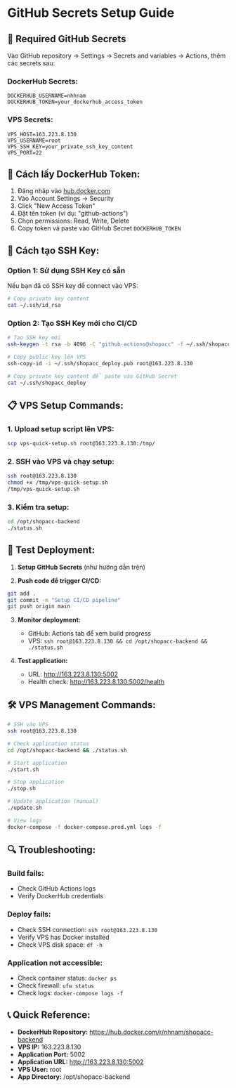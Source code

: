 # GitHub Secrets Setup Guide

## 🔑 Required GitHub Secrets

Vào GitHub repository → Settings → Secrets and variables → Actions, thêm các secrets sau:

### DockerHub Secrets:

```
DOCKERHUB_USERNAME=nhhnam
DOCKERHUB_TOKEN=your_dockerhub_access_token
```

### VPS Secrets:

```
VPS_HOST=163.223.8.130
VPS_USERNAME=root
VPS_SSH_KEY=your_private_ssh_key_content
VPS_PORT=22
```

## 🔧 Cách lấy DockerHub Token:

1. Đăng nhập vào [hub.docker.com](https://hub.docker.com)
2. Vào Account Settings → Security
3. Click "New Access Token"
4. Đặt tên token (ví dụ: "github-actions")
5. Chọn permissions: Read, Write, Delete
6. Copy token và paste vào GitHub Secret `DOCKERHUB_TOKEN`

## 🔐 Cách tạo SSH Key:

### Option 1: Sử dụng SSH Key có sẵn

Nếu bạn đã có SSH key để connect vào VPS:

```bash
# Copy private key content
cat ~/.ssh/id_rsa
```

### Option 2: Tạo SSH Key mới cho CI/CD

```bash
# Tạo SSH key mới
ssh-keygen -t rsa -b 4096 -C "github-actions@shopacc" -f ~/.ssh/shopacc_deploy

# Copy public key lên VPS
ssh-copy-id -i ~/.ssh/shopacc_deploy.pub root@163.223.8.130

# Copy private key content để paste vào GitHub Secret
cat ~/.ssh/shopacc_deploy
```

## 📋 VPS Setup Commands:

### 1. Upload setup script lên VPS:

```bash
scp vps-quick-setup.sh root@163.223.8.130:/tmp/
```

### 2. SSH vào VPS và chạy setup:

```bash
ssh root@163.223.8.130
chmod +x /tmp/vps-quick-setup.sh
/tmp/vps-quick-setup.sh
```

### 3. Kiểm tra setup:

```bash
cd /opt/shopacc-backend
./status.sh
```

## 🚀 Test Deployment:

1. **Setup GitHub Secrets** (như hướng dẫn trên)

2. **Push code để trigger CI/CD:**

```bash
git add .
git commit -m "Setup CI/CD pipeline"
git push origin main
```

3. **Monitor deployment:**
   - GitHub: Actions tab để xem build progress
   - VPS: `ssh root@163.223.8.130 && cd /opt/shopacc-backend && ./status.sh`

4. **Test application:**
   - URL: http://163.223.8.130:5002
   - Health check: http://163.223.8.130:5002/health

## 🛠️ VPS Management Commands:

```bash
# SSH vào VPS
ssh root@163.223.8.130

# Check application status
cd /opt/shopacc-backend && ./status.sh

# Start application
./start.sh

# Stop application
./stop.sh

# Update application (manual)
./update.sh

# View logs
docker-compose -f docker-compose.prod.yml logs -f
```

## 🔍 Troubleshooting:

### Build fails:

- Check GitHub Actions logs
- Verify DockerHub credentials

### Deploy fails:

- Check SSH connection: `ssh root@163.223.8.130`
- Verify VPS has Docker installed
- Check VPS disk space: `df -h`

### Application not accessible:

- Check container status: `docker ps`
- Check firewall: `ufw status`
- Check logs: `docker-compose logs -f`

## 📞 Quick Reference:

- **DockerHub Repository:** https://hub.docker.com/r/nhnam/shopacc-backend
- **VPS IP:** 163.223.8.130
- **Application Port:** 5002
- **Application URL:** http://163.223.8.130:5002
- **VPS User:** root
- **App Directory:** /opt/shopacc-backend

